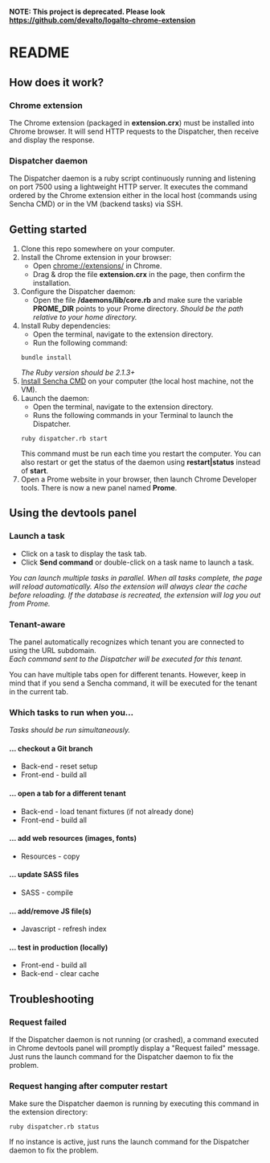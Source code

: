 **NOTE: This project is deprecated. Please look https://github.com/devalto/logalto-chrome-extension**

# README

## How does it work?

### Chrome extension

The Chrome extension (packaged in **extension.crx**) must be installed into Chrome browser. It will send HTTP requests to the Dispatcher, then receive and display the response.

### Dispatcher daemon

The Dispatcher daemon is a ruby script continuously running and listening on port 7500 using a lightweight HTTP server. It executes the command ordered by the Chrome extension either in the local host (commands using Sencha CMD) or in the VM (backend tasks) via SSH.

## Getting started 
1. Clone this repo somewhere on your computer.
2. Install the Chrome extension in your browser:
   * Open [chrome://extensions/](chrome://extensions/) in Chrome.
   * Drag & drop the file **extension.crx** in the page, then confirm the installation.
3. Configure the Dispatcher daemon:
   * Open the file **/daemons/lib/core.rb** and make sure the variable **PROME_DIR** points to your Prome directory.
   _Should be the path relative to your home directory._
4. Install Ruby dependencies:
   * Open the terminal, navigate to the extension directory.
   * Run the following command:
   ```
   bundle install
   ```
   _The Ruby version should be 2.1.3+_
5. [Install Sencha CMD](https://docs.sencha.com/cmd/5.x/intro_to_cmd.html) on your computer (the local host machine, not the VM).
6. Launch the daemon:
   * Open the terminal, navigate to the extension directory.
   * Runs the following commands in your Terminal to launch the Dispatcher.
   ```
   ruby dispatcher.rb start
   ```
    This command must be run each time you restart the computer. You can also restart or get the status of the daemon using **restart|status** instead of **start**.
7. Open a Prome website in your browser, then launch Chrome Developer tools. There is now a new panel named **Prome**.

## Using the devtools panel

### Launch a task
   * Click on a task to display the task tab.
   * Click **Send command** or double-click on a task name to launch a task.

_You can launch multiple tasks in parallel. When all tasks complete, the page will reload automatically. Also the extension will always clear the cache before reloading. If the database is recreated, the extension will log you out from Prome._

### Tenant-aware
The panel automatically recognizes which tenant you are connected to using the URL subdomain.  
_Each command sent to the Dispatcher will be executed for this tenant._

You can have multiple tabs open for different tenants. However, keep in mind that if you send a Sencha command, it will be executed for the tenant in the current tab.

### Which tasks to run when you...
_Tasks should be run simultaneously._

#### ... checkout a Git branch
   * Back-end - reset setup
   * Front-end - build all

#### ... open a tab for a different tenant
   * Back-end - load tenant fixtures (if not already done)
   * Front-end - build all

#### ... add web resources (images, fonts)
   * Resources - copy

#### ... update SASS files
   * SASS - compile

#### ... add/remove JS file(s)
   * Javascript - refresh index

#### ... test in production (locally)
   * Front-end - build all
   * Back-end - clear cache

## Troubleshooting

### Request failed

If the Dispatcher daemon is not running (or crashed), a command executed in Chrome devtools panel will promptly display a "Request failed" message. Just runs the launch command for the Dispatcher daemon to fix the problem.

### Request hanging after computer restart

Make sure the Dispatcher daemon is running by executing this command in the extension directory:
```
ruby dispatcher.rb status
```
If no instance is active, just runs the launch command for the Dispatcher daemon to fix the problem.
